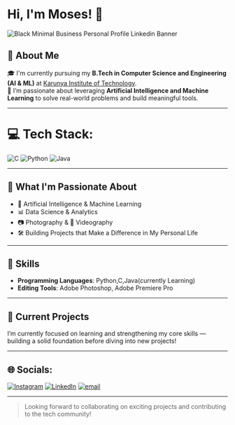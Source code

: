 # Hi, I'm Moses! 👋

![Black Minimal Business Personal Profile Linkedin Banner](https://github.com/user-attachments/assets/b1b04d63-b6c2-4707-b2bd-8631666a6d91)

## 🚀 About Me

🎓 I'm currently pursuing my **B.Tech in Computer Science and Engineering (AI & ML)** at [Karunya Institute of Technology](https://www.karunya.edu/).  
🧠 I’m passionate about leveraging **Artificial Intelligence and Machine Learning** to solve real-world problems and build meaningful tools.

---

# 💻 Tech Stack:
![C](https://img.shields.io/badge/c-%2300599C.svg?style=for-the-badge&logo=c&logoColor=white) ![Python](https://img.shields.io/badge/python-3670A0?style=for-the-badge&logo=python&logoColor=ffdd54) ![Java](https://img.shields.io/badge/java-%23ED8B00.svg?style=for-the-badge&logo=openjdk&logoColor=white)

---

## 🎯 What I'm Passionate About
- 🤖 Artificial Intelligence & Machine Learning  
- 📊 Data Science & Analytics  
- 📷 Photography & 🎥 Videography  
- 🛠️ Building Projects that Make a Difference in My Personal Life  

---

## 🔧 Skills
- **Programming Languages**: Python,C,Java(currently Learning)
- **Editing Tools**: Adobe Photoshop, Adobe Premiere Pro  

---

## 💼 Current Projects
I’m currently focused on learning and strengthening my core skills — building a solid foundation before diving into new projects!

---

## 🌐 Socials:
[![Instagram](https://img.shields.io/badge/Instagram-%23E4405F.svg?logo=Instagram&logoColor=white)](https://instagram.com/moses_fdo) [![LinkedIn](https://img.shields.io/badge/LinkedIn-%230077B5.svg?logo=linkedin&logoColor=white)](https://linkedin.com/in/mosesfdo) [![email](https://img.shields.io/badge/Email-D14836?logo=gmail&logoColor=white)](mailto:dmosesfernando@gmail.com) 


---

> Looking forward to collaborating on exciting projects and contributing to the tech community!
